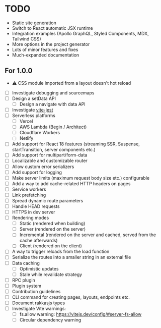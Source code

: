 # TODO

- Static site generation
- Switch to React automatic JSX runtime
- Integration examples (Apollo GraphQL, Styled Components, MDX, Tailwind CSS)
- More options in the project generator
- Lots of minor features and fixes
- Much-expanded documentation

## For 1.0.0
- ⚠️ CSS module imported from a layout doesn't hot reload
- [ ] Investigate debugging and sourcemaps
- [ ] Design a setData API
  - [ ] Design a navigate with data API
- [ ] Investigate [vite-jest](https://github.com/sodatea/vite-jest)
- [ ] Serverless platforms
  - [ ] Vercel
  - [ ] AWS Lambda (Begin / Architect)
  - [ ] Cloudflare Workers
  - [ ] Netlify
- [ ] Add support for React 18 features (streaming SSR, Suspense, startTransition, server components etc.)
- [ ] Add support for multipart/form-data
- [ ] Localizable and customizable router
- [ ] Allow custom error serializers
- [ ] Add support for logging
- [ ] Make server limits (maximum request body size etc.) configurable
- [ ] Add a way to add cache-related HTTP headers on pages
- [ ] Service workers
- [ ] Link prefetching
- [ ] Spread dynamic route parameters
- [ ] Handle HEAD requests
- [ ] HTTPS in dev server
- [ ] Rendering modes
  - [ ] Static (rendered when building)
  - [ ] Server (rendered on the server)
  - [ ] Incremental (rendered on the server and cached, served from the cache afterwards)
  - [ ] Client (rendered on the client)
- [ ] A way to trigger reloads from the load function
- [ ] Serialize the routes into a smaller string in an external file
- [ ] Data caching
	- [ ] Optimistic updates
	- [ ] Stale while revalidate strategy
- [ ] RPC plugin
- [ ] Plugin system
- [ ] Contribution guidelines
- [ ] CLI command for creating pages, layouts, endpoints etc.
- [ ] Document rakkasjs types
- [ ] Investigate Vite warnings:
  - [ ] fs.allow warning: https://vitejs.dev/config/#server-fs-allow
  - [ ] Circular dependency warning
